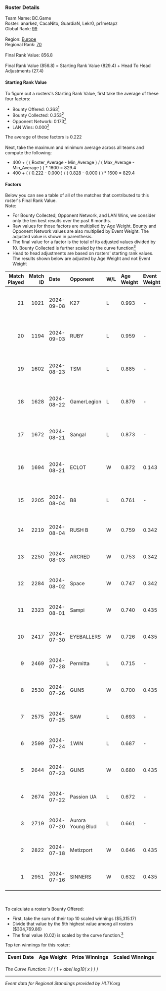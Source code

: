 ### Roster Details<br />
Team Name: BC.Game<br />
Roster: anarkez, CacaNito, GuardiaN, Lekr0, pr1metapz<br />
Global Rank: [99](../../standings_global_2024_10_09.md)<br />
<br />
Region: [Europe]( ../../standings_europe_2024_10_09.md)<br />
Regional Rank: [70]( ../../standings_europe_2024_10_09.md)<br />
<br />
Final Rank Value:  856.8<br />
<br />
Final Rank Value (856.8) = Starting Rank Value (829.4) + Head To Head Adjustments (27.4)<br />

#### Starting Rank Value<br />
To figure out a rosters's Starting Rank Value, first take the average of these four factors:<br />
- Bounty Offered: 0.363[<sup>1</sup>](#table2)
- Bounty Collected: 0.353[<sup>2</sup>](#table1)
- Opponent Network: 0.173[<sup>2</sup>](#table1)
- LAN Wins: 0.000[<sup>2</sup>](#table1)

The average of these factors is 0.222<br />
<br />
Next, take the maximum and minimum average across all teams and compute the following:<br />
- 400 + ( ( Roster_Average - Min_Average ) / ( Max_Average - Min_Average ) ) * 1600 = 829.4
- 400 + ( ( 0.222 - 0.000 ) / ( 0.828 - 0.000 ) ) * 1600 = 829.4


#### Factors<br />
Below you can see a table of all of the matches that contributed to this roster's Final Rank Value.<br />
Note:<br />

- For Bounty Collected, Opponent Network, and LAN Wins, we consider only the ten best results over the past 6 months.
- Raw values for those factors are multiplied by Age Weight. Bounty and Opponent Network values are also multiplied by Event Weight. The adjusted value is shown in parenthesis.
- The final value for a factor is the total of its adjusted values divided by 10. Bounty Collected is further scaled by the curve function[<sup>3</sup>](#curveFunction)
- Head to head adjustments are based on rosters' starting rank values. The results shown below are adjusted by Age Weight and not Event Weight
<span id="table1"></span><br />


| Match Played | Match ID | Date       | Opponent          | W/L | Age Weight | Event Weight | Bounty Collected | Opponent Network | LAN Wins  | H2H Adj. | Roster                                        |
| -: | -: | :- | :- | :- | :- | :- | :- | :- | :- | -: | :- |
|           21 |     1021 | 2024-09-08 | K27               | L   | 0.993      | -            | -                | -                | -         |   -24.58 | anarkez, CacaNito, GuardiaN, Lekr0, pr1metapz |
|           20 |     1194 | 2024-09-03 | RUBY              | L   | 0.959      | -            | -                | -                | -         |   -17.92 | anarkez, CacaNito, KWERTZZ, Lekr0, pr1metapz  |
|           19 |     1602 | 2024-08-23 | TSM               | L   | 0.885      | -            | -                | -                | -         |    -9.33 | anarkez, CacaNito, KWERTZZ, Lekr0, pr1metapz  |
|           18 |     1628 | 2024-08-22 | GamerLegion       | L   | 0.879      | -            | -                | -                | -         |    -6.78 | anarkez, CacaNito, KWERTZZ, Lekr0, pr1metapz  |
|           17 |     1672 | 2024-08-21 | Sangal            | L   | 0.873      | -            | -                | -                | -         |    -2.91 | anarkez, CacaNito, KWERTZZ, Lekr0, pr1metapz  |
|           16 |     1694 | 2024-08-21 | ECLOT             | W   | 0.872      | 0.143        | 0.095 (0.012)    | 0.728 (0.091)    | 0 (0.000) |    19.29 | anarkez, CacaNito, KWERTZZ, Lekr0, pr1metapz  |
|           15 |     2205 | 2024-08-04 | B8                | L   | 0.761      | -            | -                | -                | -         |    -5.93 | anarkez, CacaNito, Lekr0, pr1metapz, REDSTAR  |
|           14 |     2219 | 2024-08-04 | RUSH B            | W   | 0.759      | 0.342        | 0.019 (0.005)    | 0.216 (0.056)    | 0 (0.000) |    11.44 | anarkez, CacaNito, joel, Lekr0, pr1metapz     |
|           13 |     2250 | 2024-08-03 | ARCRED            | W   | 0.753      | 0.342        | 0.026 (0.007)    | 0.348 (0.090)    | 0 (0.000) |    11.70 | anarkez, CacaNito, joel, Lekr0, pr1metapz     |
|           12 |     2284 | 2024-08-02 | Space             | W   | 0.747      | 0.342        | 0.003 (0.001)    | 0.425 (0.109)    | 0 (0.000) |     8.94 | anarkez, CacaNito, joel, Lekr0, pr1metapz     |
|           11 |     2323 | 2024-08-01 | Sampi             | W   | 0.740      | 0.435        | 0.049 (0.016)    | 0.716 (0.230)    | 0 (0.000) |    13.84 | anarkez, CacaNito, joel, Lekr0, pr1metapz     |
|           10 |     2417 | 2024-07-30 | EYEBALLERS        | W   | 0.726      | 0.435        | 0.007 (0.002)    | 0.482 (0.152)    | 0 (0.000) |     9.72 | anarkez, CacaNito, joel, Lekr0, pr1metapz     |
|            9 |     2469 | 2024-07-28 | Permitta          | L   | 0.715      | -            | -                | -                | -         |    -9.42 | anarkez, CacaNito, joel, Lekr0, pr1metapz     |
|            8 |     2530 | 2024-07-26 | GUN5              | W   | 0.700      | 0.435        | 0.096 (0.029)    | 1.000 (0.304)    | 0 (0.000) |    13.39 | anarkez, CacaNito, joel, Lekr0, pr1metapz     |
|            7 |     2575 | 2024-07-25 | SAW               | L   | 0.693      | -            | -                | -                | -         |    -0.99 | anarkez, CacaNito, joel, Lekr0, pr1metapz     |
|            6 |     2599 | 2024-07-24 | 1WIN              | L   | 0.687      | -            | -                | -                | -         |   -11.40 | anarkez, CacaNito, joel, Lekr0, pr1metapz     |
|            5 |     2644 | 2024-07-23 | GUN5              | W   | 0.680      | 0.435        | 0.096 (0.028)    | 1.000 (0.295)    | 0 (0.000) |    13.72 | anarkez, CacaNito, joel, Lekr0, pr1metapz     |
|            4 |     2674 | 2024-07-22 | Passion UA        | L   | 0.672      | -            | -                | -                | -         |    -4.26 | anarkez, CacaNito, joel, Lekr0, pr1metapz     |
|            3 |     2719 | 2024-07-20 | Aurora Young Blud | L   | 0.661      | -            | -                | -                | -         |    -9.16 | anarkez, CacaNito, joel, Lekr0, pr1metapz     |
|            2 |     2822 | 2024-07-18 | Metizport         | W   | 0.646      | 0.435        | 0.019 (0.005)    | 0.454 (0.128)    | 0 (0.000) |    11.49 | anarkez, CacaNito, joel, Lekr0, pr1metapz     |
|            1 |     2951 | 2024-07-16 | SINNERS           | W   | 0.632      | 0.435        | 0.156 (0.043)    | 1.000 (0.275)    | 0 (0.000) |    16.49 | anarkez, CacaNito, joel, Lekr0, pr1metapz     |

<br />
<span id="table2"></span><br />
To calculate a roster's Bounty Offered:<br />

- First, take the sum of their top 10 scaled winnings ($5,315.17)
- Divide that value by the 5th highest value among all rosters ($304,769.86)
- The final value (0.02) is scaled by the curve function.[<sup>3</sup>](#curveFunction)

Top ten winnings for this roster:<br />

| Event Date | Age Weight | Prize Winnings | Scaled Winnings |
| :- | -: | :- | :- |


<span id="curveFunction"></span>_The Curve Function: 1 / ( 1 + abs( log10( x ) ) )_<br />

---
_Event data for Regional Standings provided by HLTV.org_<br />
